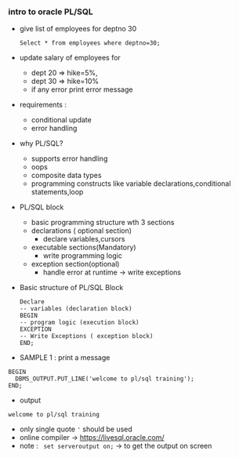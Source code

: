 ### intro to oracle PL/SQL

- give list of employees for deptno 30

  ```
  Select * from employees where deptno=30;
  ```

- update salary of employees for
  - dept 20 => hike=5%,
  - dept 30 => hike=10%
  - if any error print error message
- requirements :
  - conditional update
  - error handling
- why PL/SQL?
  - supports error handling
  - oops
  - composite data types
  - programming constructs like variable declarations,conditional statements,loop
- PL/SQL block
  - basic programming structure wth 3 sections
  - declarations ( optional section)
    - declare variables,cursors
  - executable sections(Mandatory)
    - write programming logic
  - exception section(optional)
    - handle error at runtime -> write exceptions
- Basic structure of PL/SQL Block

  ```
  Declare
  -- variables (declaration block)
  BEGIN
  -- program logic (execution block)
  EXCEPTION
  -- Write Exceptions ( exception block)
  END;
  ```

- SAMPLE 1 : print a message

```
BEGIN
  DBMS_OUTPUT.PUT_LINE('welcome to pl/sql training');
END;
```

- output

```
welcome to pl/sql training
```
- only single quote `'` should be used
- online compiler -> <https://livesql.oracle.com/>
- note : ``` set serveroutput on;``` -> to get the output on screen
